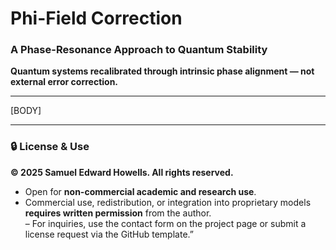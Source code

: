 # Phi-Field Correction  
### A Phase-Resonance Approach to Quantum Stability  

**Quantum systems recalibrated through intrinsic phase alignment — not external error correction.**

---

[BODY]

---

### 🔒 License & Use

**© 2025 Samuel Edward Howells. All rights reserved.**

- Open for **non-commercial academic and research use**.  
- Commercial use, redistribution, or integration into proprietary models **requires written permission** from the author.  
– For inquiries, use the contact form on the project page or submit a license request via the GitHub template.”
